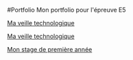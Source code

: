 #Portfolio
Mon portfolio pour l'épreuve E5

<!-- Lien en HTML vers la page Veille.md-->
<a href="Veille">Ma veille technologique</a>
                            
<!-- Lien en markdown vers la page Veille.md -->
[Ma veille technologique](Veille.md)

<a href="Stage">Mon stage de première année</a>


